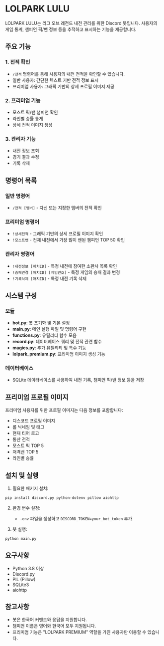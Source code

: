 # LOLPARK LULU

LOLPARK LULU는 리그 오브 레전드 내전 관리를 위한 Discord 봇입니다. 사용자의 게임 통계, 챔피언 픽/밴 정보 등을 추적하고 표시하는 기능을 제공합니다.

## 주요 기능

### 1. 전적 확인
- `/전적` 명령어를 통해 사용자의 내전 전적을 확인할 수 있습니다.
- 일반 사용자: 간단한 텍스트 기반 전적 정보 표시
- 프리미엄 사용자: 그래픽 기반의 상세 프로필 이미지 제공

### 2. 프리미엄 기능
- 모스트 픽/밴 챔피언 확인
- 라인별 승률 통계
- 상세 전적 이미지 생성

### 3. 관리자 기능
- 내전 정보 조회
- 경기 결과 수정
- 기록 삭제

## 명령어 목록

### 일반 명령어
- `/전적 [멤버]` - 자신 또는 지정한 멤버의 전적 확인

### 프리미엄 명령어
- `!상세전적` - 그래픽 기반의 상세 프로필 이미지 확인
- `!모스트밴` - 전체 내전에서 가장 많이 밴된 챔피언 TOP 50 확인

### 관리자 명령어
- `!내전정보 [매치ID]` - 특정 내전에 참여한 소환사 목록 확인
- `!승패변경 [매치ID] [게임번호]` - 특정 게임의 승패 결과 변경
- `!기록삭제 [매치ID]` - 특정 내전 기록 삭제

## 시스템 구성

### 모듈
- **bot.py**: 봇 초기화 및 기본 설정
- **main.py**: 메인 실행 파일 및 명령어 구현
- **functions.py**: 유틸리티 함수 모음
- **record.py**: 데이터베이스 쿼리 및 전적 관련 함수
- **magics.py**: 추가 유틸리티 및 특수 기능
- **lolpark_premium.py**: 프리미엄 이미지 생성 기능

### 데이터베이스
- SQLite 데이터베이스를 사용하여 내전 기록, 챔피언 픽/밴 정보 등을 저장

## 프리미엄 프로필 이미지

프리미엄 사용자를 위한 프로필 이미지는 다음 정보를 포함합니다:
- 디스코드 프로필 이미지
- 롤 닉네임 및 태그
- 현재 티어 로고
- 통산 전적
- 모스트 픽 TOP 5
- 저격밴 TOP 5
- 라인별 승률

## 설치 및 실행

1. 필요한 패키지 설치:
```bash
pip install discord.py python-dotenv pillow aiohttp
```

2. 환경 변수 설정:
   - `.env` 파일을 생성하고 `DISCORD_TOKEN=your_bot_token` 추가

3. 봇 실행:
```bash
python main.py
```

## 요구사항

- Python 3.8 이상
- Discord.py
- PIL (Pillow)
- SQLite3
- aiohttp

## 참고사항

- 봇은 한국어 커맨드와 응답을 지원합니다.
- 챔피언 이름은 영어와 한국어 모두 지원됩니다.
- 프리미엄 기능은 "LOLPARK PREMIUM" 역할을 가진 사용자만 이용할 수 있습니다.